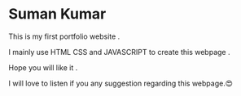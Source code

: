 # Suman Kumar 


This is my first portfolio website .

I mainly use HTML CSS and JAVASCRIPT to create this webpage .



Hope you will like it .

I will love to listen if you any suggestion regarding this webpage.😍
